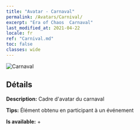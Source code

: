 ```yaml
---
title: "Avatar - Carnaval"
permalink: /Avatars/Carnival/
excerpt: "Era of Chaos  Carnaval"
last_modified_at: 2021-04-22
locale: fr
ref: "Carnival.md"
toc: false
classes: wide
---
```

 ![Carnaval](/images/a/avatarFrame_95.png)

## Détails

 **Description:** Cadre d'avatar du carnaval 

 **Tips:** Élément obtenu en participant à un événement 

 **Is available:**  + 

